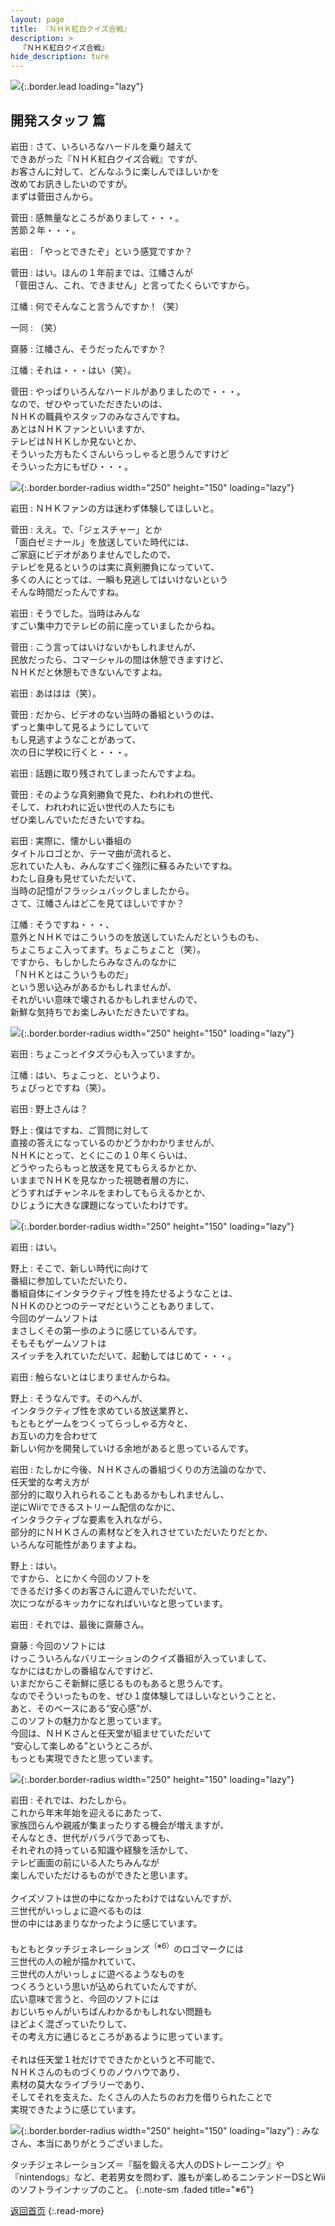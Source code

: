 ```yaml
---
layout: page
title: 『ＮＨＫ紅白クイズ合戦』
description: >
  『ＮＨＫ紅白クイズ合戦』
hide_description: ture
---
```


![](/interviews/jp/wii/rqij/vol2/img/mainvisual5.jpg){:.border.lead loading="lazy"}

## 開発スタッフ 篇

岩田
: さて、いろいろなハードルを乗り越えて<br>できあがった『ＮＨＫ紅白クイズ合戦』ですが、<br>お客さんに対して、どんなふうに楽しんでほしいかを<br>改めてお訊きしたいのですが。<br>まずは菅田さんから。

菅田
: 感無量なところがありまして・・・。<br>苦節２年・・・。

岩田
: 「やっとできたぞ」という感覚ですか？

菅田
: はい。ほんの１年前までは、江幡さんが<br>「菅田さん、これ、できません」と言ってたくらいですから。

江幡
: 何でそんなこと言うんですか！（笑）

一同
: （笑）

齋藤
: 江幡さん、そうだったんですか？

江幡
: それは・・・はい（笑）。

菅田
: やっぱりいろんなハードルがありましたので・・・。<br>なので、ぜひやっていただきたいのは、<br>ＮＨＫの職員やスタッフのみなさんですね。<br>あとはＮＨＫファンといいますか、<br>テレビはＮＨＫしか見ないとか、<br>そういった方もたくさんいらっしゃると思うんですけど<br>そういった方にもぜひ・・・。

![](/interviews/jp/wii/rqij/vol2/img/photo12.jpg){:.border.border-radius width="250" height="150" loading="lazy"}

岩田
: ＮＨＫファンの方は迷わず体験してほしいと。

菅田
: ええ。で、「ジェスチャー」とか<br>「面白ゼミナール」を放送していた時代には、<br>ご家庭にビデオがありませんでしたので、<br>テレビを見るというのは実に真剣勝負になっていて、<br>多くの人にとっては、一瞬も見逃してはいけないという<br>そんな時間だったんですね。

岩田
: そうでした。当時はみんな<br>すごい集中力でテレビの前に座っていましたからね。

菅田
: こう言ってはいけないかもしれませんが、<br>民放だったら、コマーシャルの間は休憩できますけど、<br>ＮＨＫだと休憩もできないんですよね。

岩田
: あははは（笑）。

菅田
: だから、ビデオのない当時の番組というのは、<br>ずっと集中して見るようにしていて<br>もし見逃すようなことがあって、<br>次の日に学校に行くと・・・。

岩田
: 話題に取り残されてしまったんですよね。

菅田
: そのような真剣勝負で見た、われわれの世代、<br>そして、われわれに近い世代の人たちにも<br>ぜひ楽しんでいただきたいですね。

岩田
: 実際に、懐かしい番組の<br>タイトルロゴとか、テーマ曲が流れると、<br>忘れていた人も、みんなすごく強烈に蘇るみたいですね。<br>わたし自身も見せていただいて、<br>当時の記憶がフラッシュバックしましたから。<br>さて、江幡さんはどこを見てほしいですか？

江幡
: そうですね・・・、<br>意外とＮＨＫではこういうのを放送していたんだというものも、<br>ちょこちょこ入ってます。ちょこちょこと（笑）。<br>ですから、もしかしたらみなさんのなかに<br>「ＮＨＫとはこういうものだ」<br>という思い込みがあるかもしれませんが、<br>それがいい意味で壊されるかもしれませんので、<br>新鮮な気持ちでお楽しみいただきたいですね。

![](/interviews/jp/wii/rqij/vol2/img/photo13.jpg){:.border.border-radius width="250" height="150" loading="lazy"}

岩田
: ちょこっとイタズラ心も入っていますか。

江幡
: はい、ちょこっと、というより、<br>ちょびっとですね（笑）。

岩田
: 野上さんは？

野上
: 僕はですね、ご質問に対して<br>直接の答えになっているのかどうかわかりませんが、<br>ＮＨＫにとって、とくにこの１０年くらいは、<br>どうやったらもっと放送を見てもらえるかとか、<br>いままでＮＨＫを見なかった視聴者層の方に、<br>どうすればチャンネルをまわしてもらえるかとか、<br>ひじょうに大きな課題になっていたわけです。

![](/interviews/jp/wii/rqij/vol2/img/photo14.jpg){:.border.border-radius width="250" height="150" loading="lazy"}

岩田
: はい。

野上
: そこで、新しい時代に向けて<br>番組に参加していただいたり、<br>番組自体にインタラクティブ性を持たせるようなことは、<br>ＮＨＫのひとつのテーマだということもありまして、<br>今回のゲームソフトは<br>まさしくその第一歩のように感じているんです。<br>そもそもゲームソフトは<br>スイッチを入れていただいて、起動してはじめて・・・。

岩田
: 触らないとはじまりませんからね。

野上
: そうなんです。そのへんが、<br>インタラクティブ性を求めている放送業界と、<br>もともとゲームをつくってらっしゃる方々と、<br>お互いの力を合わせて<br>新しい何かを開発していける余地があると思っているんです。

岩田
: たしかに今後、ＮＨＫさんの番組づくりの方法論のなかで、<br>任天堂的な考え方が<br>部分的に取り入れられることもあるかもしれませんし、<br>逆にWiiでできるストリーム配信のなかに、<br>インタラクティブな要素を入れながら、<br>部分的にＮＨＫさんの素材などを入れさせていただいたりだとか、<br>いろんな可能性がありますよね。

野上
: はい。<br>ですから、とにかく今回のソフトを<br>できるだけ多くのお客さんに遊んでいただいて、<br>次につながるキッカケになればいいなと思っています。

岩田
: それでは、最後に齋藤さん。

齋藤
: 今回のソフトには<br>けっこういろんなバリエーションのクイズ番組が入っていまして、<br>なかにはむかしの番組なんですけど、<br>いまだからこそ新鮮に感じるものもあると思うんです。<br>なのでそういったものを、ぜひ１度体験してほしいなということと、<br>あと、そのベースにある“安心感”が、<br>このソフトの魅力かなと思っています。<br>今回は、ＮＨＫさんと任天堂が組ませていただいて<br>“安心して楽しめる”というところが、<br>もっとも実現できたと思っています。

![](/interviews/jp/wii/rqij/vol2/img/photo15.jpg){:.border.border-radius width="250" height="150" loading="lazy"}

岩田
: それでは、わたしから。<br>これから年末年始を迎えるにあたって、<br>家族団らんや親戚が集まったりする機会が増えますが、<br>そんなとき、世代がバラバラであっても、<br>それぞれの持っている知識や経験を活かして、<br>テレビ画面の前にいる人たちみんなが<br>楽しんでいただけるものができたと思います。<br><br>クイズソフトは世の中になかったわけではないんですが、<br>三世代がいっしょに遊べるものは<br>世の中にはあまりなかったように感じています。<br><br>もともとタッチジェネレーションズ<sup>（※6）</sup>のロゴマークには<br>三世代の人の絵が描かれていて、<br>三世代の人がいっしょに遊べるようなものを<br>つくろうという思いが込められていたんですが、<br>広い意味で言うと、今回のソフトには<br>おじいちゃんがいちばんわかるかもしれない問題も<br>ほどよく混ざっていたりして、<br>その考え方に通じるところがあるように思っています。<br><br>それは任天堂１社だけでできたかというと不可能で、<br>ＮＨＫさんのものづくりのノウハウであり、<br>素材の莫大なライブラリーであり、<br>そしてそれを支えた、たくさんの人たちのお力を借りられたことで<br>実現できたように感じています。

![](/interviews/jp/wii/rqij/vol2/img/photo16.jpg){:.border.border-radius width="250" height="150" loading="lazy"}
: みなさん、本当にありがとうございました。

タッチジェネレーションズ＝『脳を鍛える大人のDSトレーニング』や『nintendogs』など、老若男女を問わず、誰もが楽しめるニンテンドーDSとWiiのソフトラインナップのこと。
{:.note-sm .faded title="※6"}

[返回首页](../../../../../)
{:.read-more}

